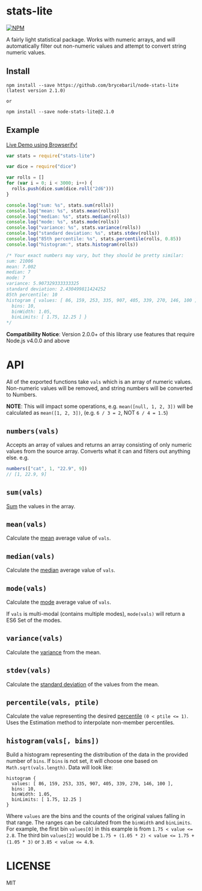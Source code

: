 stats-lite
=====

[![NPM](https://nodei.co/npm/stats-lite.png)](https://nodei.co/npm/stats-lite/)

A fairly light statistical package. Works with numeric arrays, and will automatically filter out non-numeric values and attempt to convert string numeric values.

## Install
```
npm install --save https://github.com/brycebaril/node-stats-lite (latest version 2.1.0)

or 

npm install --save node-stats-lite@2.1.0
```

Example
---

[Live Demo using Browserify!](http://requirebin.com/embed?gist=brycebaril/9591291)

```javascript
var stats = require("stats-lite")

var dice = require("dice")

var rolls = []
for (var i = 0; i < 3000; i++) {
  rolls.push(dice.sum(dice.roll("2d6")))
}

console.log("sum: %s", stats.sum(rolls))
console.log("mean: %s", stats.mean(rolls))
console.log("median: %s", stats.median(rolls))
console.log("mode: %s", stats.mode(rolls))
console.log("variance: %s", stats.variance(rolls))
console.log("standard deviation: %s", stats.stdev(rolls))
console.log("85th percentile: %s", stats.percentile(rolls, 0.85))
console.log("histogram:", stats.histogram(rolls))

/* Your exact numbers may vary, but they should be pretty similar:
sum: 21006
mean: 7.002
median: 7
mode: 7
variance: 5.907329333333325
standard deviation: 2.430499811424252
85th percentile: 10
histogram { values: [ 86, 159, 253, 335, 907, 405, 339, 270, 146, 100 ],
  bins: 10,
  binWidth: 1.05,
  binLimits: [ 1.75, 12.25 ] }
*/

```

**Compatibility Notice**: Version 2.0.0+ of this library use features that require Node.js v4.0.0 and above

API
===

All of the exported functions take `vals` which is an array of numeric values. Non-numeric values will be removed, and string numbers will be converted to Numbers.

**NOTE**: This will impact some operations, e.g. `mean([null, 1, 2, 3])` will be calculated as `mean([1, 2, 3])`, (e.g. `6 / 3 = 2`, NOT `6 / 4 = 1.5`)

`numbers(vals)`
---

Accepts an array of values and returns an array consisting of only numeric values from the source array. Converts what it can and filters out anything else. e.g.

```js
numbers(["cat", 1, "22.9", 9])
// [1, 22.9, 9]
```

`sum(vals)`
---

[Sum](http://en.wikipedia.org/wiki/Summation) the values in the array.

`mean(vals)`
---

Calculate the [mean](http://en.wikipedia.org/wiki/Mean) average value of `vals`.

`median(vals)`
---

Calculate the [median](http://en.wikipedia.org/wiki/Median) average value of `vals`.

`mode(vals)`
---

Calculate the [mode](http://en.wikipedia.org/wiki/Mode_statistics) average value of `vals`.

If `vals` is multi-modal (contains multiple modes), `mode(vals)` will return a ES6 Set of the modes.

`variance(vals)`
---

Calculate the [variance](http://en.wikipedia.org/wiki/Variance) from the mean.

`stdev(vals)`
---

Calculate the [standard deviation](http://en.wikipedia.org/wiki/Standard_deviation) of the values from the mean.

`percentile(vals, ptile)`
---

Calculate the value representing the desired [percentile](http://en.wikipedia.org/wiki/Percentile) `(0 < ptile <= 1)`. Uses the Estimation method to interpolate non-member percentiles.

`histogram(vals[, bins])`
---

Build a histogram representing the distribution of the data in the provided number of `bins`. If `bins` is not set, it will choose one based on `Math.sqrt(vals.length)`. Data will look like:
```
histogram {
  values: [ 86, 159, 253, 335, 907, 405, 339, 270, 146, 100 ],
  bins: 10,
  binWidth: 1.05,
  binLimits: [ 1.75, 12.25 ]
}
```
Where `values` are the bins and the counts of the original values falling in that range. The ranges can be calculated from the `binWidth` and `binLimits`. For example, the first bin `values[0]` in this example is from `1.75 < value <= 2.8`. The third bin `values[2]` would be `1.75 + (1.05 * 2) < value <= 1.75 + (1.05 * 3)` or `3.85 < value <= 4.9`.

LICENSE
=======

MIT
